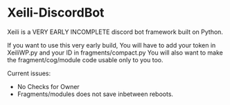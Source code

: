 # Xeili-DiscordBot
Xeili is a VERY EARLY INCOMPLETE discord bot framework built on Python.

If you want to use this very early build, You will have to add your token in XeiliWP.py and your ID in fragments/compact.py
You will also want to make the fragment/cog/module code usable only to you too.

Current issues:
- No Checks for Owner
- Fragments/modules does not save inbetween reboots.
